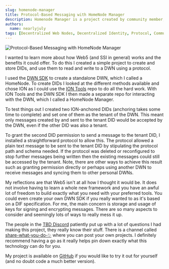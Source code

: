 ```yaml
---
slug: homenode-manager
title: Protocol-Based Messaging with HomeNode Manager
description: Homenode Manager is a project created by community member, longform, which enables you to send and receive DWN messages using a protocol
authors:
  name: nearlyjuly
tags: [Decentralized Web Nodes, Decentralized Identity, Protocol, Community]
---
```


<head>
  <meta property="og:title" content="Protocol-Based Messaging with HomeNode Manager" />
  <meta property="og:type" content="website" />
  <meta property="og:url" content='https://developer.tbd.website/blog/homenode-manager' />
  <meta name="og:description" content="Homenode Manager is a project created by community member, longform, which enables you to send and receive DWN messages using a protocol" />
  <meta property="og:image" content="https://developer.tbd.website/assets/images/homenode-porotcol-messaging.jpg" /> 

  <meta name="twitter:card" content="summary_large_image" />
  <meta property="twitter:domain" content="developer.tbd.website" />
  <meta name="twitter:site" content="@tbdevs" />
  <meta name="twitter:title" content="Protocol-Based Messaging with HomeNode Manager" />
  <meta property="twitter:url" content='https://developer.tbd.website/blog/homenode-manager' /> 
  <meta name="twitter:description" content="Homenode Manager is a project created by community member, longform, which enables you to send and receive DWN messages using a protocol" />
  <meta name="twitter:image" content="https://developer.tbd.website/assets/images/homenode-porotcol-messaging.jpg" />

  <link rel="apple-touch-icon" href="https://developer.tbd.website/img/tbd-fav-icon-main.png" />
</head>

![Protocol-Based Messaging with HomeNode Manager](/img/homenode-porotcol-messaging.jpg)

I wanted to learn more about how Web5 (and SSI in general) works and the benefits it could offer. To do this I created a simple project to create and store DIDs, and use them to read and write to a DWN using a protocol.

<!--truncate-->

I used the [DWN SDK](https://github.com/TBD54566975/dwn-sdk-js) to create a standalone DWN, which I called a HomeNode. To create DIDs I looked at the different methods available and chose ION as I could use the [ION Tools](https://github.com/decentralized-identity/ion-tools) repo to do all the hard work. With ION Tools and the DWN SDK I then made a separate repo for interacting with the DWN, which I called a HomeNode Manager.

To test things out I created two ION-anchored DIDs (anchoring takes some time to complete) and set one of them as the tenant of the DWN. This meant only messages created by and sent to the tenant DID would be accepted by the DWN, even if the other DID was also a tenant. 

To grant the second DID permission to send a message to the tenant DID, I installed a straightforward protocol to allow this. The protocol allowed a plain text message to be sent to the tenant DID by stipulating the protocol path and schema needed. If the protocol was deleted or reconfigured to stop further messages being written then the existing messages could still be accessed by the tenant. Note, there are other ways to achieve this result such as granting permission directly or perhaps using another DWN to receive messages and syncing them to other personal DWNs. 

My reflections are that Web5 isn't at all how I thought it would be. It does not involve having to learn a whole new framework and you have an awful lot of freedom to build exactly what you need with your preferred tools. You could even create your own DWN SDK if you really wanted to as it's based on a DIF specification. For me, the main concern is storage and usage of keys for signing and encrypting messages. There are so many aspects to consider and seemingly lots of ways to really mess it up. 

The people in the [TBD Discord](https://discord.gg/tbd) patiently put up with a lot of questions I had making this project, they really know their stuff. There is a channel called [share-what-you-do-✨](https://discord.com/channels/937858703112155166/1098207585661878402) where you can post your own projects. I definitely recommend having a go as it really helps pin down exactly what this technology can do for you.

My project is available on [GitHub](https://github.com/nearlyjuly/HomeNode-Manager) if you would like to try it out for yourself (and no doubt code a much better version). 
